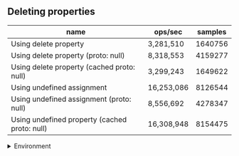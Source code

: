 ## Deleting properties

|name|ops/sec|samples|
|-|-|-|
|Using delete property|3,281,510|1640756|
|Using delete property (proto: null)|8,318,553|4159277|
|Using delete property (cached proto: null)|3,299,243|1649622|
|Using undefined assignment|16,253,086|8126544|
|Using undefined assignment (proto: null)|8,556,692|4278347|
|Using undefined property (cached proto: null)|16,308,948|8154475|


<details>
<summary>Environment</summary>

* __Machine:__ linux x64 | 4 vCPUs | 15.2GB Mem
* __Run:__ Sun Jun 23 2024 23:24:16 GMT+0000 (Coordinated Universal Time)
</details>

<!--
{"environment":{"platform":"linux","arch":"x64","cpus":4,"totalMemory":15.245216369628906},"benchmarks":[{"name":"Using delete property","opsSec":3281510.3198667755,"samples":1640756},{"name":"Using delete property (proto: null)","opsSec":8318553.750438037,"samples":4159277},{"name":"Using delete property (cached proto: null)","opsSec":3299243.940618342,"samples":1649622},{"name":"Using undefined assignment","opsSec":16253086.732237637,"samples":8126544},{"name":"Using undefined assignment (proto: null)","opsSec":8556692.254423356,"samples":4278347},{"name":"Using undefined property (cached proto: null)","opsSec":16308948.825819304,"samples":8154475}]}-->
